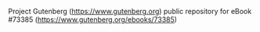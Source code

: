 Project Gutenberg (https://www.gutenberg.org) public repository for eBook #73385 (https://www.gutenberg.org/ebooks/73385)
